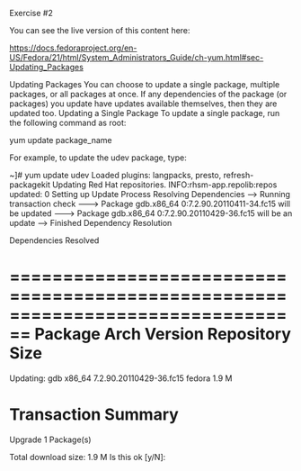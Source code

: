 Exercise #2

You can see the live version of this content here:

https://docs.fedoraproject.org/en-US/Fedora/21/html/System_Administrators_Guide/ch-yum.html#sec-Updating_Packages


Updating Packages
You can choose to update a single package, multiple packages, or all packages at once. If any dependencies of the package (or packages) you update have updates available themselves, then they are updated too.
Updating a Single Package
To update a single package, run the following command as root:

yum update package_name

For example, to update the udev package, type:

~]# yum update udev
Loaded plugins: langpacks, presto, refresh-packagekit
Updating Red Hat repositories.
INFO:rhsm-app.repolib:repos updated: 0
Setting up Update Process
Resolving Dependencies
--> Running transaction check
---> Package gdb.x86_64 0:7.2.90.20110411-34.fc15 will be updated
---> Package gdb.x86_64 0:7.2.90.20110429-36.fc15 will be an update
--> Finished Dependency Resolution

Dependencies Resolved

================================================================================
 Package     Arch         Version                          Repository      Size
================================================================================
Updating:
 gdb         x86_64       7.2.90.20110429-36.fc15          fedora         1.9 M

Transaction Summary
================================================================================
Upgrade       1 Package(s)

Total download size: 1.9 M
Is this ok [y/N]:
